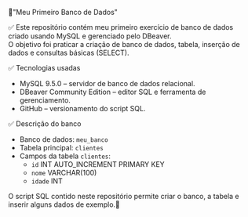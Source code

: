 🔴"Meu Primeiro Banco de Dados"

✅ Este repositório contém meu primeiro exercício de banco de dados criado usando MySQL e gerenciado pelo DBeaver.  
O objetivo foi praticar a criação de banco de dados, tabela, inserção de dados e consultas básicas (SELECT).  

 ✅ Tecnologias usadas
- MySQL 9.5.0 – servidor de banco de dados relacional.  
- DBeaver Community Edition – editor SQL e ferramenta de gerenciamento.  
- GitHub – versionamento do script SQL.  

✅ Descrição do banco
- Banco de dados: `meu_banco`  
- Tabela principal: `clientes`  
- Campos da tabela `clientes`:  
  - `id` INT AUTO_INCREMENT PRIMARY KEY  
  - `nome` VARCHAR(100)  
  - `idade` INT  

O script SQL contido neste repositório permite criar o banco, a tabela e inserir alguns dados de exemplo.🚀


